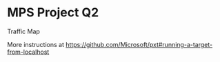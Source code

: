 # MPS Project Q2

Traffic Map

More instructions at https://github.com/Microsoft/pxt#running-a-target-from-localhost 
